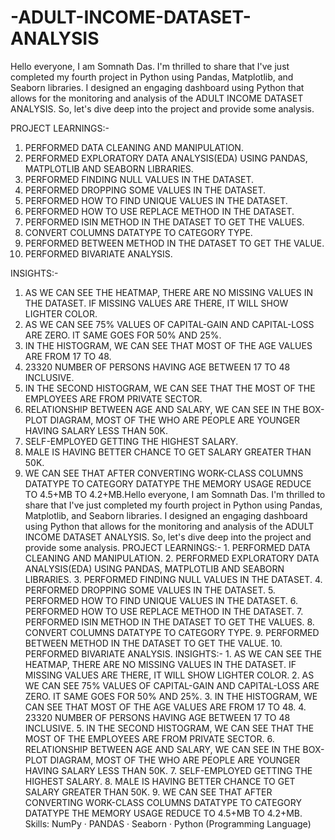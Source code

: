# -ADULT-INCOME-DATASET-ANALYSIS
Hello everyone, I am Somnath Das. I'm thrilled to share that I've just completed my fourth project in Python using Pandas, Matplotlib, and Seaborn libraries. I designed an engaging dashboard using Python that allows for the monitoring and analysis of the ADULT INCOME DATASET ANALYSIS. So, let's dive deep into the project and provide some analysis.

PROJECT LEARNINGS:-
1. PERFORMED DATA CLEANING AND MANIPULATION.
2. PERFORMED EXPLORATORY DATA ANALYSIS(EDA) USING PANDAS, MATPLOTLIB AND SEABORN LIBRARIES.
3. PERFORMED FINDING NULL VALUES IN THE DATASET.
4. PERFORMED DROPPING SOME VALUES IN THE DATASET.
5. PERFORMED HOW TO FIND UNIQUE VALUES IN THE DATASET.
6. PERFORMED HOW TO USE REPLACE METHOD IN THE DATASET.
7. PERFORMED ISIN METHOD IN THE DATASET TO GET THE VALUES.
8. CONVERT COLUMNS DATATYPE TO CATEGORY TYPE.
9. PERFORMED BETWEEN METHOD IN THE DATASET TO GET THE VALUE.
10. PERFORMED BIVARIATE ANALYSIS.

INSIGHTS:-
1. AS WE CAN SEE THE HEATMAP, THERE ARE NO MISSING VALUES IN THE DATASET. IF MISSING VALUES ARE THERE, IT WILL SHOW LIGHTER COLOR.
2. AS WE CAN SEE 75% VALUES OF CAPITAL-GAIN AND CAPITAL-LOSS ARE ZERO. IT SAME GOES FOR 50% AND 25%.
3. IN THE HISTOGRAM, WE CAN SEE THAT MOST OF THE AGE VALUES ARE FROM 17 TO 48.
4. 23320 NUMBER OF PERSONS HAVING AGE BETWEEN 17 TO 48 INCLUSIVE.
5. IN THE SECOND HISTOGRAM, WE CAN SEE THAT THE MOST OF THE EMPLOYEES ARE FROM PRIVATE SECTOR.
6. RELATIONSHIP BETWEEN AGE AND SALARY, WE CAN SEE IN THE BOX-PLOT DIAGRAM, MOST OF THE WHO ARE PEOPLE ARE YOUNGER HAVING SALARY LESS THAN 50K.
7. SELF-EMPLOYED GETTING THE HIGHEST SALARY.
8. MALE IS HAVING BETTER CHANCE TO GET SALARY GREATER THAN 50K.
9. WE CAN SEE THAT AFTER CONVERTING WORK-CLASS COLUMNS DATATYPE TO CATEGORY DATATYPE THE MEMORY USAGE REDUCE TO 4.5+MB TO 4.2+MB.Hello everyone, I am Somnath Das. I'm thrilled to share that I've just completed my fourth project in Python using Pandas, Matplotlib, and Seaborn libraries. I designed an engaging dashboard using Python that allows for the monitoring and analysis of the ADULT INCOME DATASET ANALYSIS. So, let's dive deep into the project and provide some analysis. PROJECT LEARNINGS:- 1. PERFORMED DATA CLEANING AND MANIPULATION. 2. PERFORMED EXPLORATORY DATA ANALYSIS(EDA) USING PANDAS, MATPLOTLIB AND SEABORN LIBRARIES. 3. PERFORMED FINDING NULL VALUES IN THE DATASET. 4. PERFORMED DROPPING SOME VALUES IN THE DATASET. 5. PERFORMED HOW TO FIND UNIQUE VALUES IN THE DATASET. 6. PERFORMED HOW TO USE REPLACE METHOD IN THE DATASET. 7. PERFORMED ISIN METHOD IN THE DATASET TO GET THE VALUES. 8. CONVERT COLUMNS DATATYPE TO CATEGORY TYPE. 9. PERFORMED BETWEEN METHOD IN THE DATASET TO GET THE VALUE. 10. PERFORMED BIVARIATE ANALYSIS. INSIGHTS:- 1. AS WE CAN SEE THE HEATMAP, THERE ARE NO MISSING VALUES IN THE DATASET. IF MISSING VALUES ARE THERE, IT WILL SHOW LIGHTER COLOR. 2. AS WE CAN SEE 75% VALUES OF CAPITAL-GAIN AND CAPITAL-LOSS ARE ZERO. IT SAME GOES FOR 50% AND 25%. 3. IN THE HISTOGRAM, WE CAN SEE THAT MOST OF THE AGE VALUES ARE FROM 17 TO 48. 4. 23320 NUMBER OF PERSONS HAVING AGE BETWEEN 17 TO 48 INCLUSIVE. 5. IN THE SECOND HISTOGRAM, WE CAN SEE THAT THE MOST OF THE EMPLOYEES ARE FROM PRIVATE SECTOR. 6. RELATIONSHIP BETWEEN AGE AND SALARY, WE CAN SEE IN THE BOX-PLOT DIAGRAM, MOST OF THE WHO ARE PEOPLE ARE YOUNGER HAVING SALARY LESS THAN 50K. 7. SELF-EMPLOYED GETTING THE HIGHEST SALARY. 8. MALE IS HAVING BETTER CHANCE TO GET SALARY GREATER THAN 50K. 9. WE CAN SEE THAT AFTER CONVERTING WORK-CLASS COLUMNS DATATYPE TO CATEGORY DATATYPE THE MEMORY USAGE REDUCE TO 4.5+MB TO 4.2+MB.
Skills: NumPy · PANDAS · Seaborn · Python (Programming Language)
